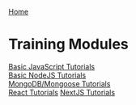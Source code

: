 [Home](/)

# Training Modules

[Basic JavaScript Tutorials](./JS_Crash_Course/)<br>
[Basic NodeJS Tutorials](./NodeJS_Crash_Course/)<br>
[MongoDB/Mongoose Tutorials](./MongoDB_Crash_Course/)<br>
[React Tutorials](./React_Crash_Course)
[NextJS Tutorials](./nextjs_crash_course)


